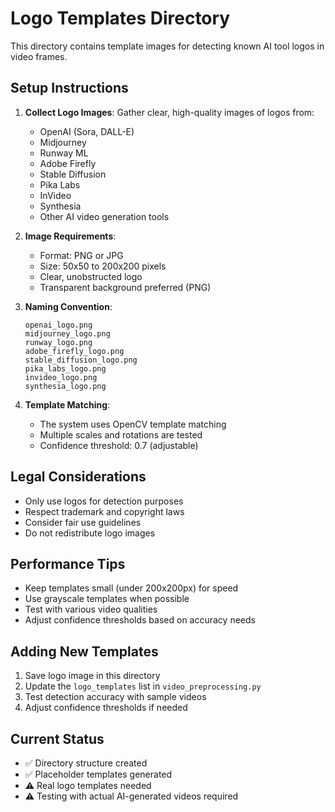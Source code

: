 # Logo Templates Directory

This directory contains template images for detecting known AI tool logos in video frames.

## Setup Instructions

1. **Collect Logo Images**: Gather clear, high-quality images of logos from:
   - OpenAI (Sora, DALL-E)
   - Midjourney
   - Runway ML
   - Adobe Firefly
   - Stable Diffusion
   - Pika Labs
   - InVideo
   - Synthesia
   - Other AI video generation tools

2. **Image Requirements**:
   - Format: PNG or JPG
   - Size: 50x50 to 200x200 pixels
   - Clear, unobstructed logo
   - Transparent background preferred (PNG)

3. **Naming Convention**:
   ```
   openai_logo.png
   midjourney_logo.png
   runway_logo.png
   adobe_firefly_logo.png
   stable_diffusion_logo.png
   pika_labs_logo.png
   invideo_logo.png
   synthesia_logo.png
   ```

4. **Template Matching**:
   - The system uses OpenCV template matching
   - Multiple scales and rotations are tested
   - Confidence threshold: 0.7 (adjustable)

## Legal Considerations

- Only use logos for detection purposes
- Respect trademark and copyright laws
- Consider fair use guidelines
- Do not redistribute logo images

## Performance Tips

- Keep templates small (under 200x200px) for speed
- Use grayscale templates when possible
- Test with various video qualities
- Adjust confidence thresholds based on accuracy needs

## Adding New Templates

1. Save logo image in this directory
2. Update the `logo_templates` list in `video_preprocessing.py`
3. Test detection accuracy with sample videos
4. Adjust confidence thresholds if needed

## Current Status

- ✅ Directory structure created
- ✅ Placeholder templates generated
- ⚠️ Real logo templates needed
- ⚠️ Testing with actual AI-generated videos required